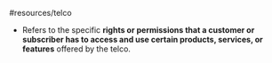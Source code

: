 #resources/telco 

- Refers to the specific **rights or permissions that a customer or subscriber has to access and use certain products, services, or features** offered by the telco.